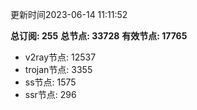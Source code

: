 更新时间2023-06-14 11:11:52

**总订阅: 255**
**总节点: 33728**
**有效节点: 17765**
- v2ray节点: 12537
- trojan节点: 3355
- ss节点: 1575
- ssr节点: 296
